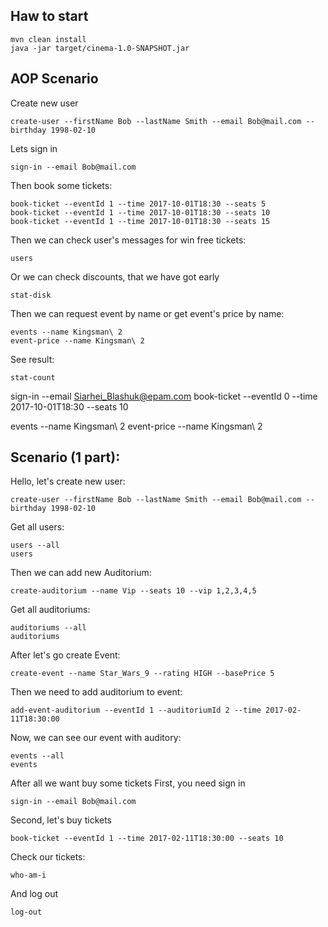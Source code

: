 ## Haw to start
```$xslt
mvn clean install
java -jar target/cinema-1.0-SNAPSHOT.jar 
```

## AOP Scenario
Create new user
```
create-user --firstName Bob --lastName Smith --email Bob@mail.com --birthday 1998-02-10
```

Lets sign in
```$xslt
sign-in --email Bob@mail.com
```
Then book some tickets:
```$xslt
book-ticket --eventId 1 --time 2017-10-01T18:30 --seats 5
book-ticket --eventId 1 --time 2017-10-01T18:30 --seats 10
book-ticket --eventId 1 --time 2017-10-01T18:30 --seats 15
```
Then we can check user's messages for win free tickets:
```
users
```
Or we can check discounts, that we have got early
```
stat-disk
```
Then we can request event by name or get event's price by name:
```
events --name Kingsman\ 2
event-price --name Kingsman\ 2
```
See result:
```
stat-count
```

sign-in --email Siarhei_Blashuk@epam.com
book-ticket --eventId 0 --time 2017-10-01T18:30 --seats 10

events --name Kingsman\ 2
event-price --name Kingsman\ 2


## Scenario (1 part):

Hello, let's create new user:
```$xslt
create-user --firstName Bob --lastName Smith --email Bob@mail.com --birthday 1998-02-10
```
Get all users:
```$xslt
users --all
users
```
Then we can add new Auditorium:
```$xslt
create-auditorium --name Vip --seats 10 --vip 1,2,3,4,5
```
Get all auditoriums:
```$xslt
auditoriums --all
auditoriums
```

After let's go create Event:
```$xslt
create-event --name Star_Wars_9 --rating HIGH --basePrice 5
```
Then we need to add auditorium to event:
```$xslt
add-event-auditorium --eventId 1 --auditoriumId 2 --time 2017-02-11T18:30:00
```
Now, we can see our event with auditory:
```$xslt
events --all
events
```

After all we want buy some tickets
First, you need sign in
```$xslt
sign-in --email Bob@mail.com
```
Second, let's buy tickets
```$xslt
book-ticket --eventId 1 --time 2017-02-11T18:30:00 --seats 10
```
Check our tickets:
```$xslt
who-am-i
```
And log out
```$xslt
log-out
```



